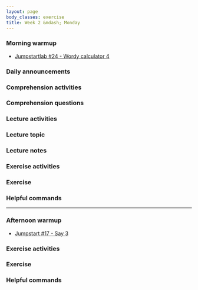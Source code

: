 ```yaml
---
layout: page
body_classes: exercise
title: Week 2 &mdash; Monday
---
```


### Morning warmup

* [Jumpstartlab #24 - Wordy calculator 4](https://github.com/JumpstartLab/warmup-exercises/tree/master/24-wordy-calculator-4)

### Daily announcements
### Comprehension activities
### Comprehension questions
### Lecture activities
### Lecture topic
### Lecture notes
### Exercise activities
### Exercise
### Helpful commands

***

### Afternoon warmup

* [Jumpstart #17 - Say 3](https://github.com/JumpstartLab/warmup-exercises/tree/master/17-say-3)

### Exercise activities
### Exercise
### Helpful commands